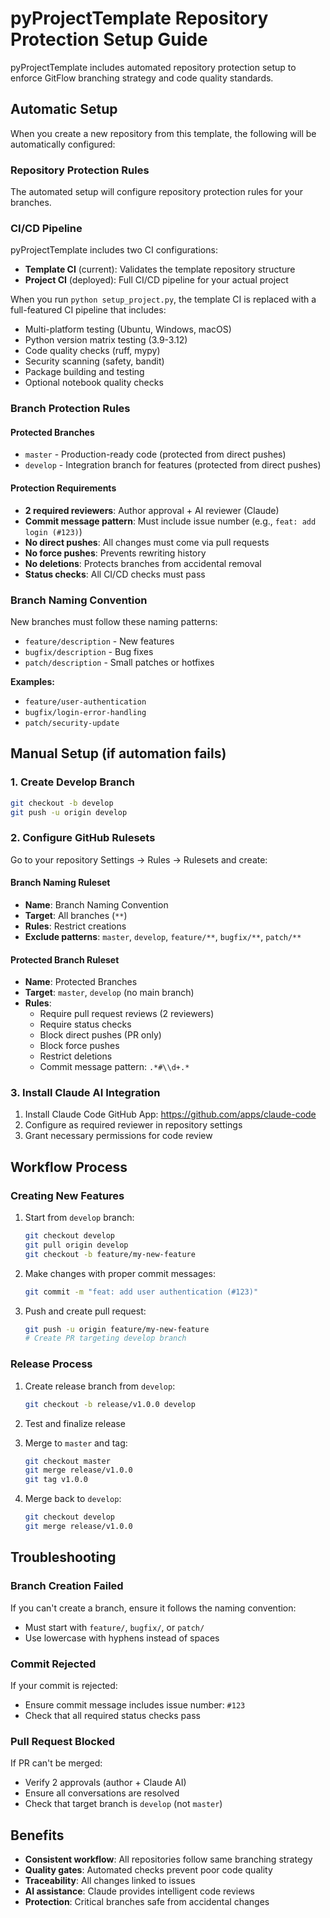 # pyProjectTemplate Repository Protection Setup Guide

pyProjectTemplate includes automated repository protection setup to enforce GitFlow branching strategy and code quality standards.

## Automatic Setup

When you create a new repository from this template, the following will be automatically configured:

### Repository Protection Rules

The automated setup will configure repository protection rules for your branches.

### CI/CD Pipeline

pyProjectTemplate includes two CI configurations:
- **Template CI** (current): Validates the template repository structure
- **Project CI** (deployed): Full CI/CD pipeline for your actual project

When you run `python setup_project.py`, the template CI is replaced with a full-featured CI pipeline that includes:
- Multi-platform testing (Ubuntu, Windows, macOS)
- Python version matrix testing (3.9-3.12)
- Code quality checks (ruff, mypy)
- Security scanning (safety, bandit)
- Package building and testing
- Optional notebook quality checks

### Branch Protection Rules

#### Protected Branches
- `master` - Production-ready code (protected from direct pushes)
- `develop` - Integration branch for features (protected from direct pushes)

#### Protection Requirements
- **2 required reviewers**: Author approval + AI reviewer (Claude)
- **Commit message pattern**: Must include issue number (e.g., `feat: add login (#123)`)
- **No direct pushes**: All changes must come via pull requests
- **No force pushes**: Prevents rewriting history
- **No deletions**: Protects branches from accidental removal
- **Status checks**: All CI/CD checks must pass

### Branch Naming Convention

New branches must follow these naming patterns:
- `feature/description` - New features
- `bugfix/description` - Bug fixes  
- `patch/description` - Small patches or hotfixes

**Examples:**
- `feature/user-authentication`
- `bugfix/login-error-handling`
- `patch/security-update`

## Manual Setup (if automation fails)

### 1. Create Develop Branch
```bash
git checkout -b develop
git push -u origin develop
```

### 2. Configure GitHub Rulesets

Go to your repository Settings → Rules → Rulesets and create:

#### Branch Naming Ruleset
- **Name**: Branch Naming Convention
- **Target**: All branches (`**`)
- **Rules**: Restrict creations
- **Exclude patterns**: `master`, `develop`, `feature/**`, `bugfix/**`, `patch/**`

#### Protected Branch Ruleset
- **Name**: Protected Branches
- **Target**: `master`, `develop` (no main branch)
- **Rules**:
  - Require pull request reviews (2 reviewers)
  - Require status checks
  - Block direct pushes (PR only)
  - Block force pushes
  - Restrict deletions
  - Commit message pattern: `.*#\\d+.*`

### 3. Install Claude AI Integration

1. Install Claude Code GitHub App: https://github.com/apps/claude-code
2. Configure as required reviewer in repository settings
3. Grant necessary permissions for code review

## Workflow Process

### Creating New Features
1. Start from `develop` branch:
   ```bash
   git checkout develop
   git pull origin develop
   git checkout -b feature/my-new-feature
   ```

2. Make changes with proper commit messages:
   ```bash
   git commit -m "feat: add user authentication (#123)"
   ```

3. Push and create pull request:
   ```bash
   git push -u origin feature/my-new-feature
   # Create PR targeting develop branch
   ```

### Release Process
1. Create release branch from `develop`:
   ```bash
   git checkout -b release/v1.0.0 develop
   ```

2. Test and finalize release
3. Merge to `master` and tag:
   ```bash
   git checkout master
   git merge release/v1.0.0
   git tag v1.0.0
   ```

4. Merge back to `develop`:
   ```bash
   git checkout develop
   git merge release/v1.0.0
   ```

## Troubleshooting

### Branch Creation Failed
If you can't create a branch, ensure it follows the naming convention:
- Must start with `feature/`, `bugfix/`, or `patch/`
- Use lowercase with hyphens instead of spaces

### Commit Rejected
If your commit is rejected:
- Ensure commit message includes issue number: `#123`
- Check that all required status checks pass

### Pull Request Blocked
If PR can't be merged:
- Verify 2 approvals (author + Claude AI)
- Ensure all conversations are resolved
- Check that target branch is `develop` (not `master`)

## Benefits

- **Consistent workflow**: All repositories follow same branching strategy
- **Quality gates**: Automated checks prevent poor code quality
- **Traceability**: All changes linked to issues
- **AI assistance**: Claude provides intelligent code reviews
- **Protection**: Critical branches safe from accidental changes